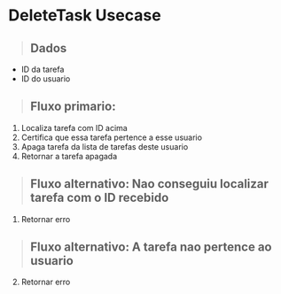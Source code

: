 # DeleteTask Usecase

> ## Dados
* ID da tarefa
* ID do usuario

> ## Fluxo primario:
1. Localiza tarefa com ID acima
2. Certifica que essa tarefa pertence a esse usuario
3. Apaga tarefa da lista de tarefas deste usuario
4. Retornar a tarefa apagada

> ## Fluxo alternativo: Nao conseguiu localizar tarefa com o ID recebido
1. Retornar erro

> ## Fluxo alternativo: A tarefa nao pertence ao usuario
2. Retornar erro